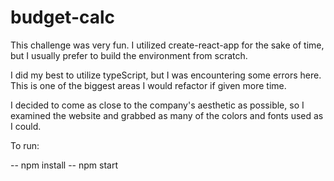 # budget-calc

This challenge was very fun. I utilized create-react-app for the sake of time, but I usually prefer to build the environment from scratch.

I did my best to utilize typeScript, but I was encountering some errors here. This is one of the biggest areas I would refactor if given more time.

I decided to come as close to the company's aesthetic as possible, so I examined the website and grabbed as many of the colors and fonts used as I could.

To run:

-- npm install
-- npm start
